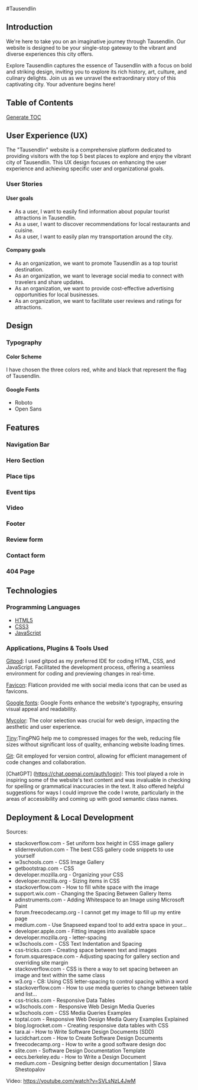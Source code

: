 #Tausendlin 


## Introduction

We're here to take you on an imaginative journey through Tausendlin. Our website is designed to be your single-stop gateway to the vibrant and diverse experiences this city offers.

Explore Tausendlin captures the essence of Tausendlin with a focus on bold and striking design, inviting you to explore its rich history, art, culture, and culinary delights. Join us as we unravel the extraordinary story of this captivating city. Your adventure begins here!

## Table of Contents

[Generate TOC](https://ecotrust-canada.github.io/markdown-toc/)

## User Experience (UX)

The "Tausendlin" website is a comprehensive platform dedicated to providing visitors with the top 5 best places to explore and enjoy the vibrant city of Tausendlin. This UX design focuses on enhancing the user experience and achieving specific user and organizational goals.

### User Stories

#### User goals

+ As a user, I want to easily find information about popular tourist attractions in Tausendlin.
+ As a user, I want to discover recommendations for local restaurants and cuisine.
+ As a user, I want to easily plan my transportation around the city.

#### Company goals

+ As an organization, we want to promote Tausendlin as a top tourist destination.
+ As an organization, we want to leverage social media to connect with travelers and share updates.
+ As an organization, we want to provide cost-effective advertising opportunities for local businesses.
+ As an organization, we want to facilitate user reviews and ratings for attractions.

## Design

### Typography

#### Color Scheme

I have chosen the three colors red, white and black that represent the flag of Tausendlin.



#### Google Fonts
+ Roboto
+ Open Sans



## Features

### Navigation Bar

### Hero Section

### Place tips

### Event tips

### Video

### Footer

### Review form

### Contact form

### 404 Page

## Technologies

### Programming Languages

- [HTML5](https://en.wikipedia.org/wiki/HTML5)
- [CSS3](https://en.wikipedia.org/wiki/CSS)
- [JavaScript](https://en.wikipedia.org/wiki/JavaScript)

### Applications, Plugins & Tools Used

[Gitpod](https://www.gitpod.io): I used gitpod as my preferred IDE for coding HTML, CSS, and JavaScript. Facilitated the development process, offering a seamless environment for coding and previewing changes in real-time.

[Favicon](https://www.flaticon.com/): Flaticon provided me with social media icons that can be used as favicons.

[Google fonts](https://fonts.google.com): Google Fonts enhance the website's typography, ensuring visual appeal and readability.

[Mycolor](https://mycolor.space/): The color selection was crucial for web design, impacting the aesthetic and user experience.

[Tiny](https://tinypng.com/):TingPNG help me to compressed images for the web, reducing file sizes without significant loss of quality, enhancing website loading times.

[Git](https://git-scm.com/): Git employed for version control, allowing for efficient management of code changes and collaboration.

[ChatGPT] (https://chat.openai.com/auth/login): This tool played a role in inspiring some of the website's text content and was invaluable in checking for spelling or grammatical inaccuracies in the text. It also offered helpful suggestions for ways I could improve the code I wrote, particularly in the areas of accessibility and coming up with good semantic class names.

## Deployment & Local Development



 
Sources:
+ stackoverflow.com - Set uniform box height in CSS image gallery
+ sliderrevolution.com - The best CSS gallery code snippets to use yourself
+ w3schools.com - CSS Image Gallery
+ getbootstrap.com - CSS
+ developer.mozilla.org - Organizing your CSS
+ developer.mozilla.org - Sizing items in CSS
+ stackoverflow.com - How to fill white space with the image
+ support.wix.com - Changing the Spacing Between Gallery Items
+ adinstruments.com - Adding Whitespace to an Image using Microsoft Paint
+ forum.freecodecamp.org - I cannot get my image to fill up my entire page
+ medium.com - Use Snapseed expand tool to add extra space in your...
+ developer.apple.com - Fitting images into available space
+ developer.mozilla.org - letter-spacing
+ w3schools.com - CSS Text Indentation and Spacing
+ css-tricks.com - Creating space between text and images
+ forum.squarespace.com - Adjusting spacing for gallery section and overriding site margin
+ stackoverflow.com - CSS is there a way to set spacing between an image and text within the same class
+ w3.org - C8: Using CSS letter-spacing to control spacing within a word
+ stackoverflow.com - How to use media queries to change between table and list...
+ css-tricks.com - Responsive Data Tables
+ w3schools.com - Responsive Web Design Media Queries
+ w3schools.com - CSS Media Queries Examples
+ toptal.com - Responsive Web Design Media Query Examples Explained
+ blog.logrocket.com - Creating responsive data tables with CSS
+ tara.ai - How to Write Software Design Documents (SDD)
+ lucidchart.com - How to Create Software Design Documents
+ freecodecamp.org - How to write a good software design doc
+ slite.com - Software Design Documentation Template
+ eecs.berkeley.edu - How to Write a Design Document
+ medium.com - Designing better design documentation | Slava Shestopalov

 Video:
 https://youtube.com/watch?v=SVLsNzL4JwM
